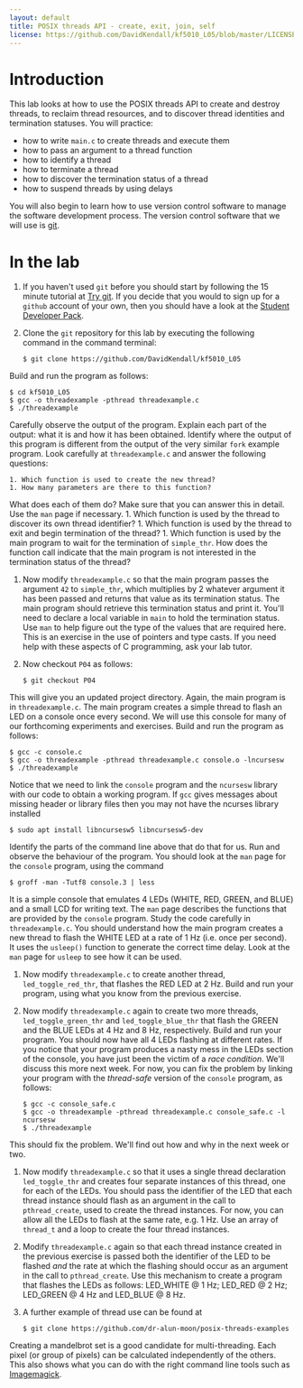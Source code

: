 ```yaml
---
layout: default
title: POSIX threads API - create, exit, join, self
license: https://github.com/DavidKendall/kf5010_L05/blob/master/LICENSE
---
```


# Introduction

This lab looks at how to use the POSIX threads API to create and
destroy threads, to reclaim thread resources, and to discover thread
identities and termination statuses. You will
practice:
* how to write `main.c` to create threads and execute them
* how to pass an argument to a thread function
* how to identify a thread
* how to terminate a thread
* how to discover the termination status of a thread
* how to suspend threads by using delays

You will also begin to learn how to use version control software to manage
the software development process. The version control software that we 
will use is [git](https://git-scm.com/). 

# In the lab

1. If you haven't used `git` before you should start by following the
15 minute tutorial at [Try git](https://try.github.io). If you decide
that you would to sign up for a `github` account of your own, then
you should have a look at the [Student Developer Pack](https://education.github.com/pack).


1. Clone the `git` repository for this lab by executing the following
command in the command terminal:

   ``` shell_session 
   $ git clone https://github.com/DavidKendall/kf5010_L05 
   ``` 
Build and run the program as follows:

   ``` shell_session
   $ cd kf5010_L05
   $ gcc -o threadexample -pthread threadexample.c
   $ ./threadexample
   ```
Carefully observe the output of the program. Explain each part of the output:
what it is and how it has been obtained. Identify where the output of this
program is different from the output of the very similar `fork` example
program. Look carefully at `threadexample.c` and answer the following questions:

    1. Which function is used to create the new thread?
    1. How many parameters are there to this function?
What does each of them do? Make sure that you can answer this in
detail. Use the `man` page if necessary.
    1. Which function is used by the thread to discover its own thread
identifier?
    1. Which function is used by the thread to exit and begin termination of 
the thread?
    1. Which function is used by the main program to wait for the termination
of `simple_thr`. How does the function call indicate that the main program
is not interested in the termination status of the thread?

1. Now modify `threadexample.c` so that the main program passes the 
argument `42` to `simple_thr`, which multiplies by 2 whatever argument
it has been passed and returns that value as its termination status. The main program
should retrieve this termination status and print it. You'll need to declare
a local variable
in `main` to hold the termination status. Use `man` to help figure out the
type of the values that are required here.
This is an exercise in the use of pointers and type casts. If you need help
with these aspects of C programming, ask your lab tutor.

1. Now checkout `P04` as follows:

   ``` shell_session
   $ git checkout P04
   ```
This will give you an updated project directory. Again, the main program is
in `threadexample.c`. The main program creates a simple thread to flash an
LED on a console once every second. We will use this console for many of 
our forthcoming experiments and exercises. Build and run the program as
follows:

   ``` shell_session
   $ gcc -c console.c
   $ gcc -o threadexample -pthread threadexample.c console.o -lncursesw
   $ ./threadexample
   ```
Notice that we need to link the `console` program and the `ncursesw` library
with our code to obtain a working program.
If `gcc` gives messages about missing header or library files
then you may not have the ncurses library installed

   ``` shell_session
   $ sudo apt install libncursesw5 libncursesw5-dev
   ```
Identify the parts of the
command line above that do that for us. Run and observe the behaviour of the
program. You should look at the `man` page for the `console` program,
using the command

   ``` shell_session
   $ groff -man -Tutf8 console.3 | less
   ```
It is a simple console that emulates 4 LEDs (WHITE, RED, GREEN, and BLUE)
and a small LCD for writing text. The `man` page describes the functions
that are provided by the `console` program. Study the code carefully in 
`threadexample.c`. You should understand how the main program creates a
new thread to flash the WHITE LED at a rate of 1 Hz (i.e. once per second).
It uses the `usleep()` function to generate the correct time delay. Look
at the `man` page for `usleep` to see how it can be used.

1. Now modify `threadexample.c` to create another thread, `led_toggle_red_thr`,
that flashes the RED LED at 2 Hz. Build and run your program, using what you 
know from the previous exercise.

1. Now modify `threadexample.c` again to create two more threads, `led_toggle_green_thr`
and `led_toggle_blue_thr` that flash the GREEN and the BLUE LEDs at 4 Hz and 8 Hz,
respectively. Build and run your program. You should now have all 4 LEDs flashing
at different rates. If you notice that your program produces a nasty mess in the
LEDs section of the console, you have just been the victim of a *race condition*.
We'll discuss this more next week. For now, you can fix the problem by linking
your program with the *thread-safe* version of the `console` program, as
follows:

   ``` shell_session
   $ gcc -c console_safe.c
   $ gcc -o threadexample -pthread threadexample.c console_safe.c -l ncursesw
   $ ./threadexample
   ```
This should fix the problem. We'll find out how and why in the next week or
two.

1. Now modify `threadexample.c` so that it uses a single thread declaration
`led_toggle_thr` and creates four separate instances of this thread, one
for each of the LEDs. You should pass the identifier of the LED that each
thread instance should flash as an argument in the call to 
`pthread_create`, used to create the thread instances. For now, you can allow
all the LEDs to flash at the same rate, e.g. 1 Hz. Use an array of `thread_t`
and a loop to create the four thread instances.

1. Modify `threadexample.c` again so that each thread instance created in the
previous exercise is passed both the identifier of the LED to be flashed
*and* the rate at which the flashing should occur as an argument in the
call to `pthread_create`. Use this mechanism to create a program that flashes
the LEDs as follows: LED_WHITE @ 1 Hz; LED_RED @ 2 Hz; LED_GREEN @ 4 Hz and
LED_BLUE @ 8 Hz.

1. A further example of thread use can be found at

   ``` shell_session
   $ git clone https://github.com/dr-alun-moon/posix-threads-examples
   ```
Creating a mandelbrot set is a good candidate for multi-threading. Each pixel
(or group of pixels) can be calculated independently of the others. This also
shows what you can do with the right command line tools such as
[Imagemagick](https://www.imagemagick.org/). 

